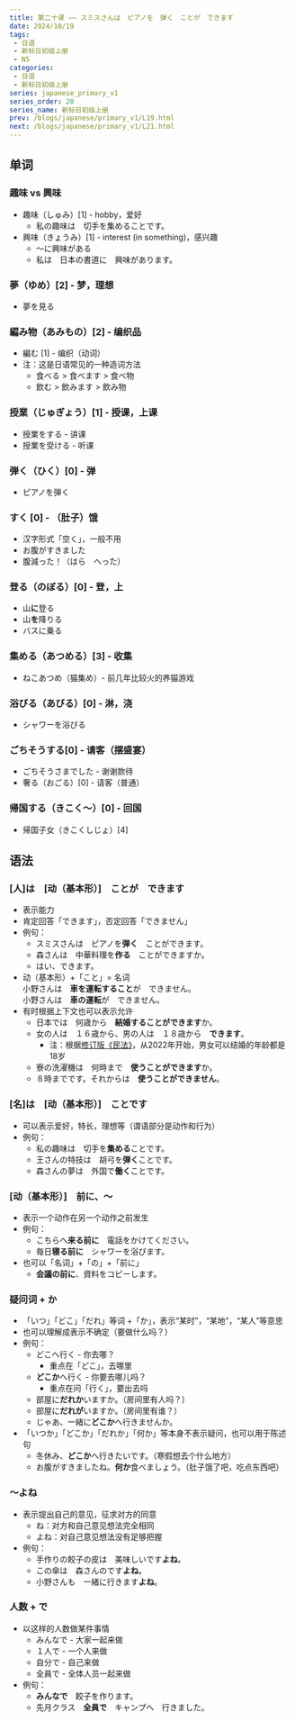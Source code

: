 ```yaml
---
title: 第二十课 —— スミスさんは　ピアノを　弾く　ことが　できます
date: 2024/10/19
tags:
 - 日语
 - 新标日初级上册
 - N5
categories:
 - 日语
 - 新标日初级上册
series: japanese_primary_v1
series_order: 20
series_name: 新标日初级上册
prev: /blogs/japanese/primary_v1/L19.html
next: /blogs/japanese/primary_v1/L21.html
---
```


## 单词

### 趣味 vs 興味

+ 趣味（しゅみ）\[1\] - hobby，爱好
  + 私の趣味は　切手を集めることです。
+ 興味（きょうみ）\[1\] - interest (in something)，感兴趣
  + ～に興味がある
  + 私は　日本の書道に　興味があります。

### 夢（ゆめ）\[2\] - 梦，理想

+ 夢を見る

### 編み物（あみもの）\[2\] - 编织品

+ 編む \[1\] - 编织（动词）
+ 注：这是日语常见的一种造词方法
  + 食べる > 食べます > 食べ物
  + 飲む > 飲みます > 飲み物

### 授業（じゅぎょう）\[1\] - 授课，上课

+ 授業をする - 讲课
+ 授業を受ける - 听课

### 弾く（ひく）\[0\] - 弹

+ ピアノを弾く

### すく \[0\] - （肚子）饿

+ 汉字形式「空く」，一般不用
+ お腹がすきました
+ 腹減った！（はら　へった）

### 登る（のぼる）\[0\] - 登，上

+ 山**に**登る
+ 山**を**降りる
+ バスに乗る

### 集める（あつめる）\[3\] - 收集

+ ねこあつめ（猫集め）- 前几年比较火的养猫游戏

### 浴びる（あびる）\[0\] - 淋，浇

+ シャワーを浴びる

### ごちそうする\[0\] - 请客（摆盛宴）

+ ごちそうさまでした - 谢谢款待
+ 奢る（おごる）\[0\] - 请客（普通）

### 帰国する（きこく～）\[0\] - 回国

+ 帰国子女（きこくしじょ）\[4\]

## 语法

### \[人\]は　\[动（基本形）\]　ことが　できます

+ 表示能力
+ 肯定回答「できます」，否定回答「できません」
+ 例句：
  + スミスさんは　ピアノを**弾く**　ことができます。
  + 森さんは　中華料理を**作る**　ことができますか。
  + はい、できます。
+ 动（基本形）+「こと」= 名词  
    小野さんは　**車を運転すること**が　できません。  
    小野さんは　**車の運転**が　できません。
+ 有时根据上下文也可以表示允许
  + 日本では　何歳から　**結婚することができます**か。
  + 女の人は　１６歳から、男の人は　１８歳から　**できます**。
    + 注：根据[修订版《民法》](https://www.nippon.com/cn/japan-data/h01285/)，从2022年开始，男女可以结婚的年龄都是18岁
  + 寮の洗濯機は　何時まで　**使うことができます**か。
  + ８時までです。それからは　**使うことができません**。

### \[名\]は　\[动（基本形）\]　ことです

+ 可以表示爱好，特长，理想等（谓语部分是动作和行为）
+ 例句：
  + 私の趣味は　切手を**集める**ことです。
  + 王さんの特技は　胡弓を**弾く**ことです。
  + 森さんの夢は　外国で**働く**ことです。

### \[动（基本形）\]　前に、～

+ 表示一个动作在另一个动作之前发生
+ 例句：
  + こちらへ**来る前に**　電話をかけてください。
  + 毎日**寝る前に**　シャワーを浴びます。
+ 也可以「名词」+「の」+「前に」
  + **会議の前に**、資料をコピーします。

### 疑问词 + か

+ 「いつ」「どこ」「だれ」等词 +「か」，表示“某时”，“某地”，“某人”等意思
+ 也可以理解成表示不确定（要做什么吗？）
+ 例句：
  + どこへ行く - 你去哪？
    + 重点在「どこ」，去哪里
  + **どこか**へ行く - 你要去哪儿吗？
    + 重点在问「行く」，要出去吗
  + 部屋に**だれか**いますか。（房间里有人吗？）
  + 部屋に**だれが**いますか。（房间里有谁？）
  + じゃあ、一緒に**どこか**へ行きませんか。
+ 「いつか」「どこか」「だれか」「何か」等本身不表示疑问，也可以用于陈述句
  + 冬休み、**どこか**へ行きたいです。（寒假想去个什么地方）
  + お腹がすきましたね。**何か**食べましょう。（肚子饿了吧，吃点东西吧）

### ～よね

+ 表示提出自己的意见，征求对方的同意
  + ね：对方和自己意见想法完全相同
  + よね：对自己意见想法没有足够把握
+ 例句：
  + 手作りの餃子の皮は　美味しいです**よね**。
  + この傘は　森さんのです**よね**。
  + 小野さんも　一緒に行きます**よね**。

### 人数 + で

+ 以这样的人数做某件事情
  + みんなで - 大家一起来做
  + １人で - 一个人来做
  + 自分で - 自己来做
  + 全員で - 全体人员一起来做
+ 例句：
  + **みんなで**　餃子を作ります。
  + 先月クラス　**全員で**　キャンプへ　行きました。
